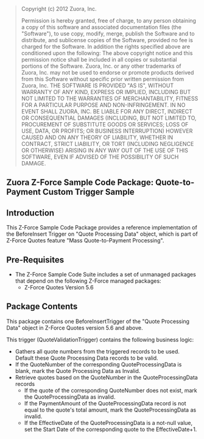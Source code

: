 > Copyright (c) 2012 Zuora, Inc.
> 
> Permission is hereby granted, free of
> charge, to any person obtaining a copy
> of  this software and associated
> documentation files (the "Software"),
> to use copy,  modify, merge, publish
> the Software and to distribute, and
> sublicense copies of  the Software,
> provided no fee is charged for the
> Software.  In addition the rights
> specified above are conditioned upon
> the following: The above copyright
> notice and this permission notice
> shall be included in all copies or
> substantial portions of the Software.
> Zuora, Inc. or any other trademarks of
> Zuora, Inc.  may not be used to
> endorse or promote products derived
> from this Software without specific
> prior written permission from Zuora,
> Inc. THE SOFTWARE IS PROVIDED "AS IS",
> WITHOUT WARRANTY OF ANY KIND, EXPRESS
> OR IMPLIED, INCLUDING BUT NOT LIMITED
> TO THE WARRANTIES OF MERCHANTABILITY,
> FITNESS FOR A PARTICULAR PURPOSE AND
> NON-INFRINGEMENT. IN NO EVENT SHALL
> ZUORA, INC. BE LIABLE FOR ANY DIRECT,
> INDIRECT OR CONSEQUENTIAL DAMAGES
> (INCLUDING, BUT NOT LIMITED TO,
> PROCUREMENT OF SUBSTITUTE GOODS OR
> SERVICES; LOSS OF USE, DATA, OR
> PROFITS; OR BUSINESS INTERRUPTION)
> HOWEVER CAUSED AND ON ANY THEORY OF
> LIABILITY, WHETHER IN CONTRACT, STRICT
> LIABILITY, OR TORT (INCLUDING
> NEGLIGENCE OR OTHERWISE) ARISING IN
> ANY WAY OUT OF THE USE OF THIS
> SOFTWARE, EVEN IF ADVISED OF THE
> POSSIBILITY OF SUCH DAMAGE.

**Zuora Z-Force Sample Code Package: Quote-to-Payment Custom Trigger Sample**
--

**Introduction**
--

This Z-Force Sample Code Package provides a reference implementation of the BeforeInsert Trigger on "Quote Processing Data" object, which is part of Z-Force Quotes feature "Mass Quote-to-Payment Processing".

**Pre-Requisites**
--

* The Z-Force Sample Code Suite includes a set of unmanaged packages that depend on the following Z-Force managed packages:
  * Z-Force Quotes Version 5.6

**Package Contents**
--

This package contains one BeforeInsertTrigger of the "Quote Processing Data" object in Z-Force Quotes version 5.6 and above.

This trigger (QuoteValidationTrigger) contains the following business logic:
* Gathers all quote numbers from the triggered records to be used. Default these Quote Processing Data records to be valid.
* If the QuoteNumber of the corresponding QuoteProcessingData is blank, mark the Quote Processing Data as Invalid.
* Retrieve quotes based on the QuoteNumber in the QuoteProcessingData records
  * If the quote of the corresponding QuoteNumber does not exist, mark the QuoteProcessingData as invalid.
  * If the PaymentAmount of the QuoteProcessingData record is not equal to the quote's total amount, mark the QuoteProcessingData as invalid.
  * If the EffectiveDate of the QuoteProcessingData is a not-null value, set the Start Date of the corresponding quote to the EffectiveDate+1.

